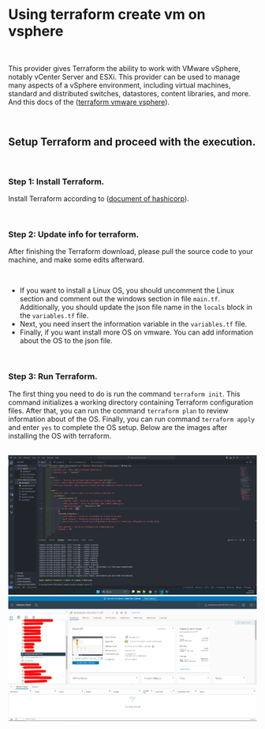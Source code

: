 # Using terraform create vm on vsphere

<br/>

This provider gives Terraform the ability to work with VMware vSphere, notably vCenter Server and ESXi. This provider can be used to manage many aspects of a vSphere environment, including virtual machines, standard and distributed switches, datastores, content libraries, and more. And this docs of the ([terraform vmware vsphere](https://registry.terraform.io/providers/hashicorp/vsphere/latest/docs)).

<br/>

## Setup Terraform and proceed with the execution.

<br/>

### Step 1: Install Terraform.
Install Terraform according to ([document of hashicorp](https://developer.hashicorp.com/terraform/tutorials/aws-get-started/install-cli)).

<br/>

### Step 2: Update info for terraform.
After finishing the Terraform download, please pull the source code to your machine, and make some edits afterward.

<br/>

- If you want to install a Linux OS, you should uncomment the Linux section and comment out the windows section in file `main.tf`. Additionally, you should update the json file name in the `locals` block in the `variables.tf` file.
- Next, you need insert the information variable in the `variables.tf` file.
- Finally, if you want install more OS on vmware. You can add information about the OS to the json file.

<br/>

### Step 3: Run Terraform.
The first thing you need to do is run the command `terraform init`. This command initializes a working directory containing Terraform configuration files. After that, you can run the command `terraform plan` to review information about of the OS. Finally, you can run command `terraform apply` and enter `yes` to complete the OS setup. Below are the images after installing the OS with terraform.

<br/>

<img src="https://github.com/aquynh1682/terraform-create-vmware/blob/main/terraform-running.png">

<br/>

<img src="https://github.com/aquynh1682/terraform-create-vmware/blob/main/terraform-complete.png">
